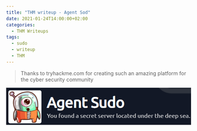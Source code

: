 ```yaml
---
title: "THM writeup - Agent Sod"
date: 2021-01-24T14:00:00+02:00
categories:
  - THM Writeups
tags:
  - sudo
  - writeup
  - THM
---
```


>Thanks to tryhackme.com for creating such an amazing platform for the cyber security community

![](/assets/images/2021-01-24-14-54-28.png)

